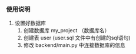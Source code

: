 ### 使用说明

1. 设置好数据库
   1. 创建数据库 my_project （数据库名）
   2. 创建表 user (user.sql 文件中有创建的sql语句)
   3. 修改 backend/main.py 中连接数据库的信息